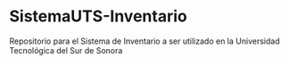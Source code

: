 # SistemaUTS-Inventario
Repositorio para el Sistema de Inventario a ser utilizado en la Universidad Tecnológica del Sur de Sonora

